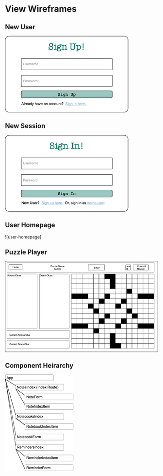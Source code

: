 # View Wireframes

## New User
![new-user]

## New Session
![new-session]

## User Homepage
![user-homepage]

## Puzzle Player
![puzzle-player]

## Component Heirarchy
![component-heirarchy]

[new-user]: ./wireframes/new_user.png
[new-session]: ./wireframes/new_session.png
[homepage]: ./wireframes/user_homepage.png
[puzzle-player]: ./wireframes/puzzle_player.png
[component-heirarchy]: ./wireframes/component_heirarchy.png
